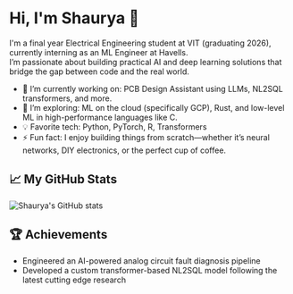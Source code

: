 # Hi, I'm Shaurya 👋

I'm a final year Electrical Engineering student at VIT (graduating 2026), currently interning as an ML Engineer at Havells.  
I’m passionate about building practical AI and deep learning solutions that bridge the gap between code and the real world.

- 🔭 I’m currently working on: PCB Design Assistant using LLMs, NL2SQL transformers, and more.
- 🌱 I’m exploring: ML on the cloud (specifically GCP), Rust, and low-level ML in high-performance languages like C.
- 💡 Favorite tech: Python, PyTorch, R, Transformers
- ⚡ Fun fact: I enjoy building things from scratch—whether it’s neural networks, DIY electronics, or the perfect cup of coffee.

## 📈 My GitHub Stats
![Shaurya's GitHub stats](https://github-readme-stats.vercel.app/api?username=Shaurya-Sethi&show_icons=true&theme=radical)

## 🏆 Achievements
- Engineered an AI-powered analog circuit fault diagnosis pipeline
- Developed a custom transformer-based NL2SQL model following the latest cutting edge research

<!-- Optionally add badges, GPRM widgets, or links to portfolio, LinkedIn, etc. -->
